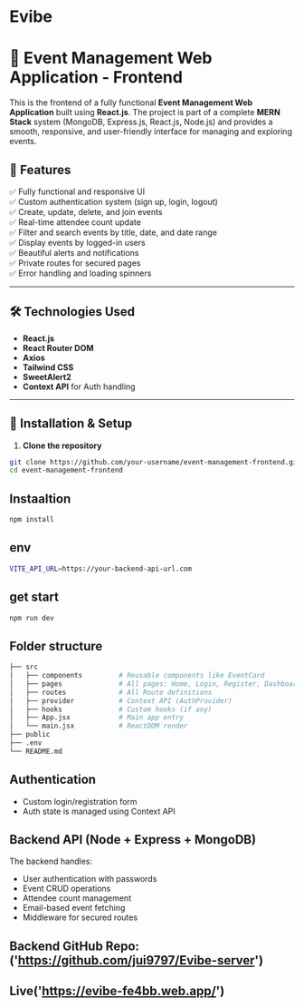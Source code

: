 # Evibe

# 🎉 Event Management Web Application - Frontend

This is the frontend of a fully functional **Event Management Web Application** built using **React.js**. The project is part of a complete **MERN Stack** system (MongoDB, Express.js, React.js, Node.js) and provides a smooth, responsive, and user-friendly interface for managing and exploring events.

## 🚀 Features

✅ Fully functional and responsive UI  
✅ Custom authentication system (sign up, login, logout)  
✅ Create, update, delete, and join events  
✅ Real-time attendee count update  
✅ Filter and search events by title, date, and date range  
✅ Display events by logged-in users  
✅ Beautiful alerts and notifications  
✅ Private routes for secured pages  
✅ Error handling and loading spinners

---

## 🛠️ Technologies Used

- **React.js**
- **React Router DOM**
- **Axios**
- **Tailwind CSS**
- **SweetAlert2**
- **Context API** for Auth handling

---

## 🔧 Installation & Setup

1. **Clone the repository**

```bash
git clone https://github.com/your-username/event-management-frontend.git
cd event-management-frontend
```

## Instaaltion

```bash
npm install
```

## env

```bash
VITE_API_URL=https://your-backend-api-url.com
```

## get start

```bash
npm run dev
```

## Folder structure

```bash
├── src
│   ├── components         # Reusable components like EventCard
│   ├── pages              # All pages: Home, Login, Register, Dashboard, etc.
│   ├── routes             # All Route definitions
│   ├── provider           # Context API (AuthProvider)
│   ├── hooks              # Custom hooks (if any)
│   ├── App.jsx            # Main app entry
│   └── main.jsx           # ReactDOM render
├── public
├── .env
└── README.md
```

## Authentication

- Custom login/registration form
- Auth state is managed using Context API

## Backend API (Node + Express + MongoDB)

The backend handles:

- User authentication with passwords
- Event CRUD operations
- Attendee count management
- Email-based event fetching
- Middleware for secured routes

## Backend GitHub Repo: ('https://github.com/jui9797/Evibe-server')

## Live('https://evibe-fe4bb.web.app/')
